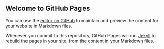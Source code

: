 ## Welcome to GitHub Pages

You can use the [editor on GitHub](https://github.com/DtaoCNadmin/DtaoCNadmin/edit/main/docs/index.md) to maintain and preview the content for your website in Markdown files.

Whenever you commit to this repository, GitHub Pages will run [Jekyll](https://jekyllrb.com/) to rebuild the pages in your site, from the content in your Markdown files.

